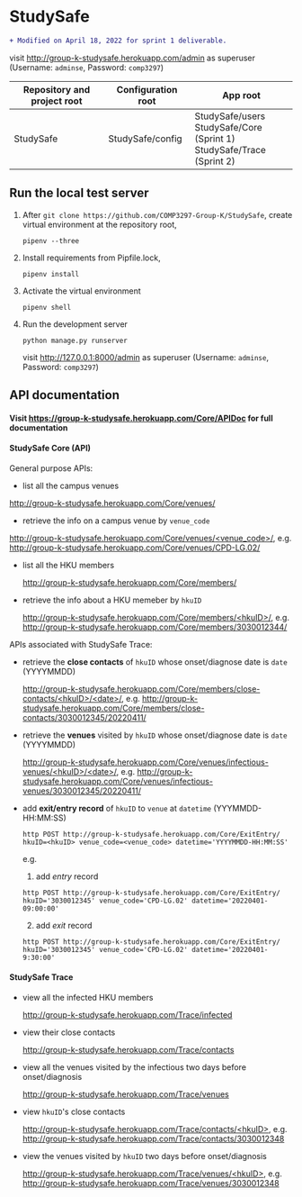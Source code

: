 # StudySafe

```diff
+ Modified on April 18, 2022 for sprint 1 deliverable.
```

visit http://group-k-studysafe.herokuapp.com/admin as superuser (Username: `adminse`, Password: `comp3297`)

| Repository and project root | Configuration root | App root                                                     |
| --------------------------- | ------------------ | ------------------------------------------------------------ |
| StudySafe                   | StudySafe/config   | StudySafe/users<br>StudySafe/Core (Sprint 1)<br>StudySafe/Trace (Sprint 2) |

## Run the local test server

1. After `git clone https://github.com/COMP3297-Group-K/StudySafe`, create virtual environment at the repository root, <br>

   ```shell
   pipenv --three
   ```

2. Install requirements from Pipfile.lock,

   ```shell
   pipenv install
   ```

3. Activate the virtual environment

   ``` shell
   pipenv shell
   ```

4. Run the development server

   ```shell
   python manage.py runserver
   ```

   visit http://127.0.0.1:8000/admin as superuser (Username: `adminse`, Password: `comp3297`)
   

## API documentation

<!--- Visit http://127.0.0.1:8000/Core/APIDoc for full documentation --->

#### Visit https://group-k-studysafe.herokuapp.com/Core/APIDoc for full documentation

#### StudySafe Core (API)

General purpose APIs:

 - list all the campus venues

  <!--- http://127.0.0.1:8000/Core/venues/ --->

  http://group-k-studysafe.herokuapp.com/Core/venues/

 - retrieve the info on a campus venue by `venue_code`
   

  <!--- [http://127.0.0.1:8000/Core/venues/<venue_code\>/](), e.g. http://127.0.0.1:8000/Core/venues/CPD-LG.02/ --->

  [http://group-k-studysafe.herokuapp.com/Core/venues/<venue_code\>/](), 
  e.g. http://group-k-studysafe.herokuapp.com/Core/venues/CPD-LG.02/


 - list all the HKU members
   
   <!--- http://127.0.0.1:8000/Core/members/ --->
   
   http://group-k-studysafe.herokuapp.com/Core/members/


 - retrieve the info about a HKU memeber by `hkuID`

   <!--- [http://127.0.0.1:8000/Core/members/<hkuID\>/](), e.g. http://127.0.0.1:8000/Core/members/3030012344/ --->

   [http://group-k-studysafe.herokuapp.com/Core/members/<hkuID\>/](), 
   e.g. http://group-k-studysafe.herokuapp.com/Core/members/3030012344/


APIs associated with StudySafe Trace:

 - retrieve the **close contacts** of `hkuID` whose onset/diagnose date is `date` (YYYYMMDD)
   
   <!--- [http://127.0.0.1:8000/Core/members/close-contacts/<hkuID\>/<date\>/](), e.g. http://127.0.0.1:8000/Core/members/close-contacts/3030012345/20220411/ --->
   
   [http://group-k-studysafe.herokuapp.com/Core/members/close-contacts/<hkuID\>/<date\>/](), 
   e.g. http://group-k-studysafe.herokuapp.com/Core/members/close-contacts/3030012345/20220411/
   
 - retrieve the **venues** visited by `hkuID` whose onset/diagnose date is `date` (YYYYMMDD)
   
   <!--- [http://127.0.0.1:8000/Core/venues/infectious-venues/<hkuID\>/<date\>/](), e.g. http://127.0.0.1:8000/Core/venues/infectious-venues/3030012345/20220411/ --->
   
   [http://group-k-studysafe.herokuapp.com/Core/venues/infectious-venues/<hkuID\>/<date\>/](), 
   e.g. http://group-k-studysafe.herokuapp.com/Core/venues/infectious-venues/3030012345/20220411/
   
 - add **exit/entry record** of `hkuID` to `venue` at `datetime` (YYYMMDD-HH:MM:SS)
   
   <!--- http POST http://127.0.0.1:8000/Core/ExitEntry/ hkuID=<hkuID> venue_code=<venue_code> datetime='YYYYMMDD-HH:MM:SS', e.g. --->
   
   <!--- (1. add entry record)http POST http://127.0.0.1:8000/Core/ExitEntry/ hkuID='3030012345' venue_code='CPD-LG.02' datetime='20220401-09:00:00' --->
   
   <!--- (2. add exit record)http POST http://127.0.0.1:8000/Core/ExitEntry/ hkuID='3030012345' venue_code='CPD-LG.02' datetime='20220401-9:30:00' --->
   
   ```shell
   http POST http://group-k-studysafe.herokuapp.com/Core/ExitEntry/ hkuID=<hkuID> venue_code=<venue_code> datetime='YYYYMMDD-HH:MM:SS'
   ```
   e.g. 
   1. add *entry* record
   ```shell
   http POST http://group-k-studysafe.herokuapp.com/Core/ExitEntry/ hkuID='3030012345' venue_code='CPD-LG.02' datetime='20220401-09:00:00'
   ```
   
   2. add *exit* record
   
   ```shell
   http POST http://group-k-studysafe.herokuapp.com/Core/ExitEntry/ hkuID='3030012345' venue_code='CPD-LG.02' datetime='20220401-9:30:00'
   ```

#### StudySafe Trace
 - view all the infected HKU members

   <!--- http://localhost:8000/Trace/infected --->

   http://group-k-studysafe.herokuapp.com/Trace/infected

 - view their close contacts
   
   <!--- http://localhost:8000/Trace/contacts -->
   
   http://group-k-studysafe.herokuapp.com/Trace/contacts
   
 - view all the venues visited by the infectious two days before onset/diagnosis
   
   <!--- http://localhost:8000/Trace/venues --->
   
   http://group-k-studysafe.herokuapp.com/Trace/venues
   
 - view `hkuID`'s close contacts
   
   <!--- [http://localhost:8000/Trace/contacts/<hkuID\>](), e.g. http://localhost:8000/Trace/contacts/3030012348 --->
   
   [http://group-k-studysafe.herokuapp.com/Trace/contacts/<hkuID\>](), 
   e.g. http://group-k-studysafe.herokuapp.com/Trace/contacts/3030012348
   
 - view the venues visited by `hkuID` two days before onset/diagnosis
   
   <!--- [http://localhost:8000/Trace/venues/<hkuID\>](), e.g. http://localhost:8000/Trace/venues/3030012348 --->
   
   [http://group-k-studysafe.herokuapp.com/Trace/venues/<hkuID\>](), 
   e.g. http://group-k-studysafe.herokuapp.com/Trace/venues/3030012348
